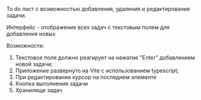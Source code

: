 To do лист с возможностью добавления, удаления и редактирования задачи.

Интерфейс - отображение всех задач с текстовым полем для добавления новых

Возможности:
1) Текстовое поле должно реагирует на нажатие "Enter" добавлением новой задачи;
2) Приложение развернуто на Vite с использованием typescript;
3) При редактировании курсор на последнем элементе
4) Кнопка выполнения задачи
5) Хранилище задач
